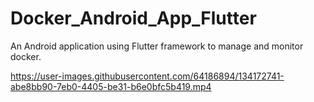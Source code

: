 # Docker_Android_App_Flutter
An Android application using Flutter framework to manage and monitor docker.

https://user-images.githubusercontent.com/64186894/134172741-abe8bb90-7eb0-4405-be31-b6e0bfc5b419.mp4
